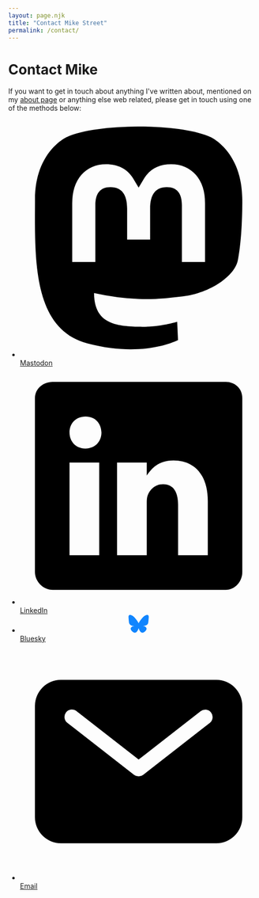 ```yaml
---
layout: page.njk
title: "Contact Mike Street"
permalink: /contact/
---
```


# Contact Mike

If you want to get in touch about anything I've written about, mentioned on my [about page](/about/) or anything else web related, please get in touch using one of the methods below:

<ul class="services">
	<li>
		<a href="https://hachyderm.io/@mikestreety" class="mastodon">
			<svg xmlns="http://www.w3.org/2000/svg" class="ionicon" viewBox="0 0 512 512"><path d="M480 173.59c0-104.13-68.26-134.65-68.26-134.65C377.3 23.15 318.2 16.5 256.8 16h-1.51c-61.4.5-120.46 7.15-154.88 22.94 0 0-68.27 30.52-68.27 134.65 0 23.85-.46 52.35.29 82.59C34.91 358 51.11 458.37 145.32 483.29c43.43 11.49 80.73 13.89 110.76 12.24 54.47-3 85-19.42 85-19.42l-1.79-39.5s-38.93 12.27-82.64 10.77c-43.31-1.48-89-4.67-96-57.81a108.44 108.44 0 01-1-14.9 558.91 558.91 0 0096.39 12.85c32.95 1.51 63.84-1.93 95.22-5.67 60.18-7.18 112.58-44.24 119.16-78.09 10.42-53.34 9.58-130.17 9.58-130.17zm-80.54 134.16h-50V185.38c0-25.8-10.86-38.89-32.58-38.89-24 0-36.06 15.53-36.06 46.24v67h-49.66v-67c0-30.71-12-46.24-36.06-46.24-21.72 0-32.58 13.09-32.58 38.89v122.37h-50V181.67q0-38.65 19.75-61.39c13.6-15.15 31.4-22.92 53.51-22.92 25.58 0 44.95 9.82 57.75 29.48L256 147.69l12.45-20.85c12.81-19.66 32.17-29.48 57.75-29.48 22.11 0 39.91 7.77 53.51 22.92q19.79 22.72 19.75 61.39z"/></svg>
			<span>Mastodon</span>
		</a>
	</li>
	<li>
		<a href="https://www.linkedin.com/in/mikestreety/" class="linkedin">
			<svg xmlns="http://www.w3.org/2000/svg" class="ionicon" viewBox="0 0 512 512"><path d="M444.17 32H70.28C49.85 32 32 46.7 32 66.89v374.72C32 461.91 49.85 480 70.28 480h373.78c20.54 0 35.94-18.21 35.94-38.39V66.89C480.12 46.7 464.6 32 444.17 32zm-273.3 373.43h-64.18V205.88h64.18zM141 175.54h-.46c-20.54 0-33.84-15.29-33.84-34.43 0-19.49 13.65-34.42 34.65-34.42s33.85 14.82 34.31 34.42c-.01 19.14-13.31 34.43-34.66 34.43zm264.43 229.89h-64.18V296.32c0-26.14-9.34-44-32.56-44-17.74 0-28.24 12-32.91 23.69-1.75 4.2-2.22 9.92-2.22 15.76v113.66h-64.18V205.88h64.18v27.77c9.34-13.3 23.93-32.44 57.88-32.44 42.13 0 74 27.77 74 87.64z"/></svg>
			<span>LinkedIn</span>
		</a>
	</li>
	<li>
		<a href="https://bsky.app/profile/mikestreety.co.uk" class="discord">
			<svg xmlns="http://www.w3.org/2000/svg" class="ionicon" viewBox="0 0 600 530" width="512" height="40"><path fill="#1185fe" d="M135.72 44.03C202.216 93.951 273.74 195.17 300 249.49c26.262-54.316 97.782-155.54 164.28-205.46C512.26 8.009 590-19.862 590 68.825c0 17.712-10.155 148.79-16.111 170.07-20.703 73.984-96.144 92.854-163.25 81.433 117.3 19.964 147.14 86.092 82.697 152.22-122.39 125.59-175.91-31.511-189.63-71.766-2.514-7.38-3.69-10.832-3.708-7.896-.017-2.936-1.193.516-3.707 7.896-13.714 40.255-67.233 197.36-189.63 71.766-64.444-66.128-34.605-132.26 82.697-152.22-67.108 11.421-142.55-7.45-163.25-81.433C20.15 217.613 9.997 86.535 9.997 68.825c0-88.687 77.742-60.816 125.72-24.795z"/></svg>
			<span>Bluesky</span>
		</a>
	</li>
	<li>
		<a href="mailto:mikestreety@gmail.com" class="email">
			<svg xmlns="http://www.w3.org/2000/svg" class="ionicon" viewBox="0 0 512 512"><path d="M424 80H88a56.06 56.06 0 00-56 56v240a56.06 56.06 0 0056 56h336a56.06 56.06 0 0056-56V136a56.06 56.06 0 00-56-56zm-14.18 92.63l-144 112a16 16 0 01-19.64 0l-144-112a16 16 0 1119.64-25.26L256 251.73l134.18-104.36a16 16 0 0119.64 25.26z"/></svg>
			<span>Email</span>
		</a>
	</li>
</ul>
